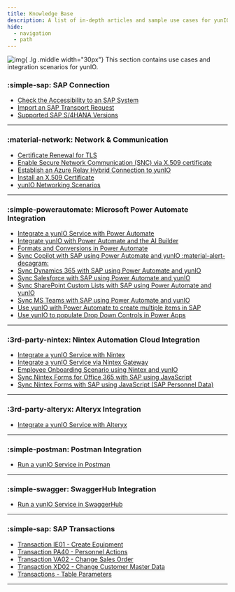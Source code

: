 ```yaml
---
title: Knowledge Base
description: A list of in-depth articles and sample use cases for yunIO.
hide:
  - navigation
  - path
---
```


![img](site:assets/images/logos/theo-thumbs.png){ .lg .middle width="30px"} This section contains use cases and integration scenarios for yunIO.


### :simple-sap: SAP Connection

<div class="mdx-columns" markdown>

- [Check the Accessibility to an SAP System](check-the-accessibility-to-an-sap-system.md)
- [Import an SAP Transport Request](import-an-sap-transport-request.md)
- [Supported SAP S/4HANA Versions](supported-sap-and-hana-versions.md)

</div>

---

### :material-network: Network & Communication

<div class="mdx-columns" markdown>

- [Certificate Renewal for TLS](certificate-renewal.md)
- [Enable Secure Network Communication (SNC) via X.509 certificate](enable-snc-using-pse-file.md)
- [Establish an Azure Relay Hybrid Connection to yunIO](establish-an-azure-relay-hybrid-connection.md)
- [Install an X.509 Certificate](x509-certificate.md)
- [yunIO Networking Scenarios](networking.md)

</div>

---

### :simple-powerautomate: Microsoft Power Automate Integration

<div class="mdx-columns" markdown>

- [Integrate a yunIO Service with Power Automate](integrate-a-yunio-service-with-power-automate.md)
- [Integrate yunIO with Power Automate and the AI Builder](integrate-yunio-with-power-automate-and-the-ai-builder.md)
- [Formats and Conversions in Power Automate](conversion-in-power-automate.md)
- [Sync Copilot with SAP using Power Automate and yunIO :material-alert-decagram:](copilot-with-yunio.md)
- [Sync Dynamics 365 with SAP using Power Automate and yunIO](dynamics-365-with-yunio.md)
- [Sync Salesforce with SAP using Power Automate and yunIO](salesforce-power-automate-scenario.md)
- [Sync SharePoint Custom Lists with SAP using Power Automate and yunIO](sharepoint-purchase-requisition-with-yunio.md)
- [Sync MS Teams with SAP using Power Automate and yunIO](teams-sick-leave-with-yunio.md)
- [Use yunIO with Power Automate to create multiple items in SAP](yunio-power-automate-with-create-multiple-items.md)
- [Use yunIO to populate Drop Down Controls in Power Apps](populate-drop-down-controls-in-power-apps.md)

</div>

---

### :3rd-party-nintex: Nintex Automation Cloud Integration

<div class="mdx-columns" markdown>

- [Integrate a yunIO Service with Nintex](integrate-a-yunio-service-with-nintex.md)
- [Integrate a yunIO Service via Nintex Gateway](integrate-yunio-via-nintex-gateway.md)
- [Employee Onboarding Scenario using Nintex and yunIO](personell-actions-with-nintex-and-yunio.md)
- [Sync Nintex Forms for Office 365 with SAP using JavaScript](sync-nintex-forms-for-office365.md)
- [Sync Nintex Forms with SAP using JavaScript (SAP Personnel Data)](sync-nintex-forms-for-personnel-actions-in-office365.md)

</div>

---

### :3rd-party-alteryx: Alteryx Integration

<div class="mdx-columns" markdown>

- [Integrate a yunIO Service with Alteryx](integrate-a-yunio-service-with-alteryx.md)

</div>

---


### :simple-postman: Postman Integration

<div class="mdx-columns" markdown>

- [Run a yunIO Service in Postman](run-a-yunio-service-in-postman.md)

</div>

---

### :simple-swagger: SwaggerHub Integration

<div class="mdx-columns" markdown>

- [Run a yunIO Service in SwaggerHub](run-a-yunio-service-in-swagger-hub.md)

</div>

---

### :simple-sap: SAP Transactions

<div class="mdx-columns" markdown>

- [Transaction IE01 - Create Equipment](transaction-ie01.md)
- [Transaction PA40 - Personnel Actions](transaction-pa40.md)
- [Transaction VA02 - Change Sales Order](transaction-va02.md)
- [Transaction XD02 - Change Customer Master Data](transaction-xd02.md)
- [Transactions - Table Parameters](transaction-table-parameters.md)

</div>

---